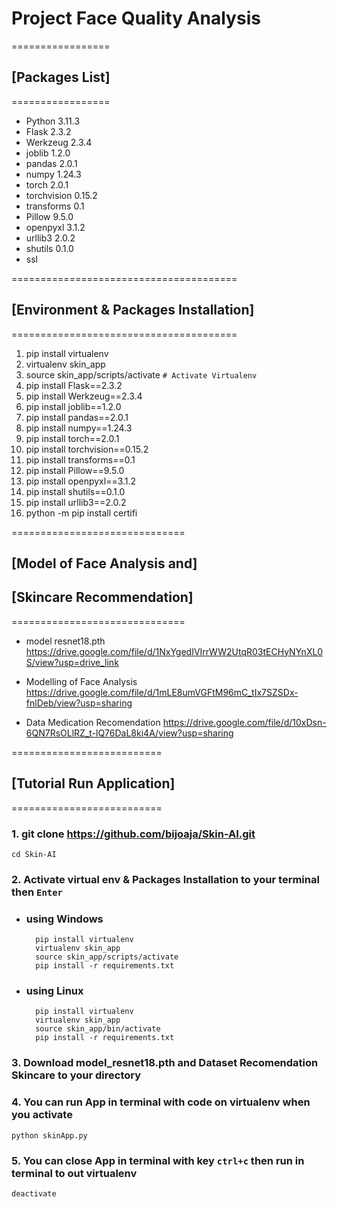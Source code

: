 # Project Face Quality Analysis

=================
## [Packages List]
=================
- Python         3.11.3
- Flask          2.3.2
- Werkzeug       2.3.4
- joblib         1.2.0
- pandas         2.0.1
- numpy          1.24.3
- torch          2.0.1
- torchvision    0.15.2
- transforms     0.1
- Pillow         9.5.0
- openpyxl       3.1.2
- urllib3        2.0.2
- shutils        0.1.0
- ssl

=======================================
## [Environment & Packages Installation]
=======================================

1. pip install virtualenv
2. virtualenv skin_app
3. source skin_app/scripts/activate `# Activate Virtualenv`
4. pip install Flask==2.3.2
5. pip install Werkzeug==2.3.4
6. pip install joblib==1.2.0
7. pip install pandas==2.0.1
8. pip install numpy==1.24.3
9. pip install torch==2.0.1
10. pip install torchvision==0.15.2
11. pip install transforms==0.1
12. pip install Pillow==9.5.0
13. pip install openpyxl==3.1.2
14. pip install shutils==0.1.0
15. pip install urllib3==2.0.2
16. python -m pip install certifi

==============================
## [Model of Face Analysis and]
## [Skincare Recommendation]
==============================

* model resnet18.pth
https://drive.google.com/file/d/1NxYgedIVIrrWW2UtqR03tECHyNYnXL0S/view?usp=drive_link

* Modelling of Face Analysis
https://drive.google.com/file/d/1mLE8umVGFtM96mC_tIx7SZSDx-fnlDeb/view?usp=sharing

* Data Medication Recomendation
https://drive.google.com/file/d/10xDsn-6QN7RsOLlRZ_t-lQ76DaL8ki4A/view?usp=sharing


==========================
## [Tutorial Run Application]
==========================

### 1. git clone https://github.com/bijoaja/Skin-AI.git
    cd Skin-AI

### 2. Activate virtual env & Packages Installation to your terminal then `Enter`
* ### using Windows
        
        pip install virtualenv
        virtualenv skin_app
        source skin_app/scripts/activate
        pip install -r requirements.txt
* ### using Linux
        
        pip install virtualenv
        virtualenv skin_app
        source skin_app/bin/activate
        pip install -r requirements.txt

### 3. Download model_resnet18.pth and Dataset Recomendation Skincare to your directory

### 4. You can run App in terminal with code on virtualenv when you activate
    python skinApp.py

### 5. You can close App in terminal with key `ctrl+c` then run in terminal to out virtualenv
    deactivate


